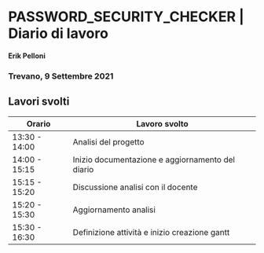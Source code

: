 

# PASSWORD_SECURITY_CHECKER | Diario di lavoro
#### Erik Pelloni
### Trevano, 9 Settembre 2021

## Lavori svolti


|Orario        |Lavoro svolto                 |
|--------------|------------------------------|
|13:30 - 14:00   |Analisi del progetto          |
|14:00 - 15:15 |Inizio documentazione e aggiornamento del diario    |
|15:15 - 15:20 |Discussione analisi con il docente    |
|15:20 - 15:30 |Aggiornamento analisi    |
|15:30 - 16:30 |Definizione attività e inizio creazione gantt   |

[//]: <> (##  Problemi riscontrati e soluzioni adottate)


[//]: <> (##  Punto della situazione rispetto alla pianificazione)


[//]: <> (## Programma di massima per la prossima giornata di lavoro)
